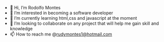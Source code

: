 - 👋 Hi, I’m Rodolfo Montes
- 👀 I’m interested in becoming a software developer
- 🌱 I’m currently learning html,css and javascript at the moment
- 💞️ I’m looking to collaborate on any project that will help me gain skill and knowledge
- 📫 How to reach me @rudymontes1@hotmail.com 
